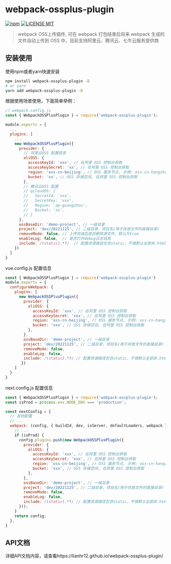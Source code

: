 # webpack-ossplus-plugin
[![npm](https://img.shields.io/npm/v/webpack-ossplus-plugin.svg)](https://www.npmjs.com/package/webpack-ossplus-plugin)
[![LICENSE MIT](https://img.shields.io/npm/l/webpack-ossplus-plugin.svg)](https://www.npmjs.com/package/webpack-ossplus-plugin) 

> webpack OSS上传插件, 可在 webpack 打包结束后将来 webpack 生成的文件自动上传到 OSS 中，目前支持阿里云、腾讯云、七牛云服务提供商

## 安装使用
使用npm或者yarn快速安装
```bash
npm install webpack-ossplus-plugin -D
# or yarn
yarn add webpack-ossplus-plugin -D
```

根据使用场景使用，下面简单举例：

```javascript
// webpack.config.js
const { WebpackOSSPlusPlugin } = require('webpack-ossplus-plugin');

module.exports = {
  ...
  plugins: [
    ...
    new WebpackOSSPlusPlugin({
      provider: {
        // 阿里云OSS 配置信息
        aliOSS: {
          accessKeyId: 'xxx', // 在阿里 OSS 控制台获取
          accessKeySecret: 'xx', // 在阿里 OSS 控制台获取
          region: 'oss-cn-beijing', // OSS 服务节点, 示例: oss-cn-hangzhou
          bucket: 'xx', // OSS 存储空间, 在阿里 OSS 控制台获取
        },
        // 腾讯云OSS 配置
        // qcloudOS: {
        //   SecretId: 'xxx',
        //   SecretKey: 'xxx',
        //   Region: 'ap-guangzhou',
        //   Bucket: 'xx',
        // }
      },
      ossBaseDir: 'demo-project', // 一级目录
      project: 'dev/20221125', // 二级目录，项目名(用于存放文件的直接目录)
      removeMode: false, // 上传完成后是否删除源文件，默认为true
      enableLog: false,  // 是否打开debug日志信息
      include: /(static).*?/  // 配置资源路径包含static，不填默认全部非.html文件
    })
  ]
}
```
vue.config.js 配置信息
```javascript
const { WebpackOSSPlusPlugin } = require('webpack-ossplus-plugin')
module.exports = {
  configureWebpack: {
    plugins: [
      new WebpackOSSPlusPlugin({
        provider: {
          aliOSS: {
            accessKeyId: 'xxx', // 在阿里 OSS 控制台获取
            accessKeySecret: 'xxx', // 在阿里 OSS 控制台获取
            region: 'oss-cn-beijing', // OSS 服务节点, 示例: oss-cn-hangzhou
            bucket: 'xxx', // OSS 存储空间, 在阿里 OSS 控制台获取
          },
        },
        ossBaseDir: 'demo-project', // 一级目录
        project: 'dev/20221125', // 二级目录，项目名(用于存放文件的直接目录)
        removeMode: false,
        enableLog: false,
        include: /(static).*?/ // 配置资源路径包含static，不填默认全部非.html文件
       })
    ]
  }
}
```

next.config.js 配置信息
```javascript
const { WebpackOSSPlusPlugin } = require('webpack-ossplus-plugin');
const isProd = process.env.NODE_ENV === 'production';

const nextConfig = {
  // 其他配置
  // ...
  webpack: (config, { buildId, dev, isServer, defaultLoaders, webpack }) => {
    // ...
    if (isProd) {
      config.plugins.push(new WebpackOSSPlusPlugin({
        provider: {
          aliOSS: {
            accessKeyId: 'xxx', // 在阿里 OSS 控制台获取
            accessKeySecret: 'xxx', // 在阿里 OSS 控制台获取
            region: 'oss-cn-beijing', // OSS 服务节点, 示例: oss-cn-hangzhou
            bucket: 'xxx', // OSS 存储空间, 在阿里 OSS 控制台获取
          },
        },
        ossBaseDir: 'demo-project', // 一级目录
        project: 'dev/20221125', // 二级目录，项目名(用于存放文件的直接目录)
        removeMode: false,
        enableLog: false,
        include: /(static).*?/ // 配置资源路径包含static，不填默认全部非.html文件
      }));
    }
    return config;
  },
}
```
## API文档
详细API文档内容，请查看https://lianhr12.github.io/webpack-ossplus-plugin/

